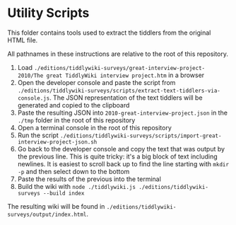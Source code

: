# Utility Scripts

This folder contains tools used to extract the tiddlers from the original HTML file.

All pathnames in these instructions are relative to the root of this repository.

1. Load `./editions/tiddlywiki-surveys/great-interview-project-2010/The great TiddlyWiki interview project.htm` in a browser
2. Open the developer console and paste the script from `./editions/tiddlywiki-surveys/scripts/extract-text-tiddlers-via-console.js`. The JSON representation of the text tiddlers will be generated and copied to the clipboard
3. Paste the resulting JSON into `2010-great-interview-project.json` in the `./tmp` folder in the root of this repository
4. Open a terminal console in the root of this repository
5. Run the script `./editions/tiddlywiki-surveys/scripts/import-great-interview-project-json.sh`
6. Go back to the developer console and copy the text that was output by the previous line. This is quite tricky: it's a big block of text including newlines. It is easiest to scroll back up to find the line starting with `mkdir -p` and then select down to the bottom
7. Paste the results of the previous into the terminal
8. Build the wiki with `node ./tiddlywiki.js ./editions/tiddlywiki-surveys --build index`

The resulting wiki will be found in `./editions/tiddlywiki-surveys/output/index.html`.
